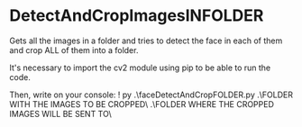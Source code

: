 # DetectAndCropImagesINFOLDER
Gets all the images in a folder and tries to detect the face in each of them and crop ALL of them into a folder.

It's necessary to import the cv2 module using pip to be able to run the code.

Then, write on your console: ! py .\faceDetectAndCropFOLDER.py .\FOLDER WITH THE IMAGES TO BE CROPPED\ .\FOLDER WHERE THE CROPPED IMAGES WILL BE SENT TO\

